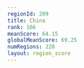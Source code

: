 ```yaml
---
regionId: 209
title: China
rank: 166
meanScore: 64.15
globalMeanScore: 69.25
numRegions: 220
layout: region_score
---
```

